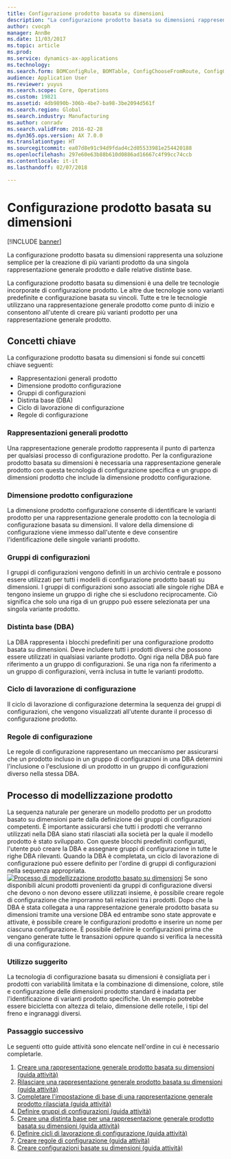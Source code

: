 ```yaml
---
title: Configurazione prodotto basata su dimensioni
description: "La configurazione prodotto basata su dimensioni rappresenta una soluzione semplice per la creazione di più varianti prodotto da una singola rappresentazione generale prodotto e dalle relative distinte base."
author: cvocph
manager: AnnBe
ms.date: 11/03/2017
ms.topic: article
ms.prod: 
ms.service: dynamics-ax-applications
ms.technology: 
ms.search.form: BOMConfigRule, BOMTable, ConfigChooseFromRoute, ConfigGroup, ConfigHierarchy, EcoResDimensionBasedConfiguration
audience: Application User
ms.reviewer: yuyus
ms.search.scope: Core, Operations
ms.custom: 19821
ms.assetid: 4db9890b-306b-4be7-ba98-3be2094d561f
ms.search.region: Global
ms.search.industry: Manufacturing
ms.author: conradv
ms.search.validFrom: 2016-02-28
ms.dyn365.ops.version: AX 7.0.0
ms.translationtype: HT
ms.sourcegitcommit: ea07d8e91c94d9fdad4c2d05533981e254420188
ms.openlocfilehash: 297e60e63b88b610d0886ad16667c4f99cc74ccb
ms.contentlocale: it-it
ms.lasthandoff: 02/07/2018

---
```


# <a name="dimension-based-product-configuration"></a>Configurazione prodotto basata su dimensioni

[!INCLUDE [banner](../includes/banner.md)]

La configurazione prodotto basata su dimensioni rappresenta una soluzione semplice per la creazione di più varianti prodotto da una singola rappresentazione generale prodotto e dalle relative distinte base.

La configurazione prodotto basata su dimensioni è una delle tre tecnologie incorporate di configurazione prodotto. Le altre due tecnologie sono varianti predefinite e configurazione basata su vincoli. Tutte e tre le tecnologie utilizzano una rappresentazione generale prodotto come punto di inizio e consentono all'utente di creare più varianti prodotto per una rappresentazione generale prodotto.

## <a name="key-concepts"></a>Concetti chiave
La configurazione prodotto basata su dimensioni si fonde sui concetti chiave seguenti:

-   Rappresentazioni generali prodotto
-   Dimensione prodotto configurazione
-   Gruppi di configurazioni
-   Distinta base (DBA)
-   Ciclo di lavorazione di configurazione
-   Regole di configurazione

### <a name="product-masters"></a>Rappresentazioni generali prodotto

Una rappresentazione generale prodotto rappresenta il punto di partenza per qualsiasi processo di configurazione prodotto. Per la configurazione prodotto basata su dimensioni è necessaria una rappresentazione generale prodotto con questa tecnologia di configurazione specifica e un gruppo di dimensioni prodotto che include la dimensione prodotto configurazione.

### <a name="configuration-product-dimension"></a>Dimensione prodotto configurazione

La dimensione prodotto configurazione consente di identificare le varianti prodotto per una rappresentazione generale prodotto con la tecnologia di configurazione basata su dimensioni. Il valore della dimensione di configurazione viene immesso dall'utente e deve consentire l'identificazione delle singole varianti prodotto.

### <a name="configuration-groups"></a>Gruppi di configurazioni

I gruppi di configurazioni vengono definiti in un archivio centrale e possono essere utilizzati per tutti i modelli di configurazione prodotto basati su dimensioni. I gruppi di configurazioni sono associati alle singole righe DBA e tengono insieme un gruppo di righe che si escludono reciprocamente. Ciò significa che solo una riga di un gruppo può essere selezionata per una singola variante prodotto.

### <a name="bill-of-materials-bom"></a>Distinta base (DBA)

La DBA rappresenta i blocchi predefiniti per una configurazione prodotto basata su dimensioni. Deve includere tutti i prodotti diversi che possono essere utilizzati in qualsiasi variante prodotto. Ogni riga nella DBA può fare riferimento a un gruppo di configurazioni. Se una riga non fa riferimento a un gruppo di configurazioni, verrà inclusa in tutte le varianti prodotto.

### <a name="configuration-route"></a>Ciclo di lavorazione di configurazione

Il ciclo di lavorazione di configurazione determina la sequenza dei gruppi di configurazioni, che vengono visualizzati all'utente durante il processo di configurazione prodotto.

### <a name="configuration-rules"></a>Regole di configurazione

Le regole di configurazione rappresentano un meccanismo per assicurarsi che un prodotto incluso in un gruppo di configurazioni in una DBA determini l'inclusione o l'esclusione di un prodotto in un gruppo di configurazioni diverso nella stessa DBA.

## <a name="product-modeling-process"></a>Processo di modellizzazione prodotto
La sequenza naturale per generare un modello prodotto per un prodotto basato su dimensioni parte dalla definizione dei gruppi di configurazioni competenti. È importante assicurarsi che tutti i prodotti che verranno utilizzati nella DBA siano stati rilasciati alla società per la quale il modello prodotto è stato sviluppato. Con queste blocchi predefiniti configurati, l'utente può creare la DBA e assegnare gruppi di configurazione in tutte le righe DBA rilevanti. Quando la DBA è completata, un ciclo di lavorazione di configurazione può essere definito per l'ordine di gruppi di configurazioni nella sequenza appropriata. [![Processo di modellizzazione prodotto basato su dimensioni](./media/dimension-based-product-modeling-process-v1.png)](./media/dimension-based-product-modeling-process-v1.png) Se sono disponibili alcuni prodotti provenienti da gruppi di configurazione diversi che devono o non devono essere utilizzati insieme, è possibile creare regole di configurazione che imporranno tali relazioni tra i prodotti. Dopo che la DBA è stata collegata a una rappresentazione generale prodotto basata su dimensioni tramite una versione DBA ed entrambe sono state approvate e attivate, è possibile creare le configurazioni prodotto e inserire un nome per ciascuna configurazione. È possibile definire le configurazioni prima che vengano generate tutte le transazioni oppure quando si verifica la necessità di una configurazione.

### <a name="suggested-use"></a>Utilizzo suggerito

La tecnologia di configurazione basata su dimensioni è consigliata per i prodotti con variabilità limitata e la combinazione di dimensione, colore, stile e configurazione delle dimensioni prodotto standard è inadatta per l'identificazione di varianti prodotto specifiche. Un esempio potrebbe essere bicicletta con altezza di telaio, dimensione delle rotelle, i tipi del freno e ingranaggi diversi.

### <a name="next-step"></a>Passaggio successivo 

Le seguenti otto guide attività sono elencate nell'ordine in cui è necessario completarle. 

1.  [Creare una rappresentazione generale prodotto basata su dimensioni (guida attività)](tasks/create-dimension-based-product-master.md)
2.  [Rilasciare una rappresentazione generale prodotto basata su dimensioni (guida attività)](tasks/release-dimension-based-product-master.md)
3.  [Completare l'impostazione di base di una rappresentazione generale prodotto rilasciata (guida attività)](tasks/complete-basic-setup-released-product-master.md)
4.  [Definire gruppi di configurazioni (guida attività)](tasks/define-configuration-groups.md)
5.  [Creare una distinta base per una rappresentazione generale prodotto basata su dimensioni (guida attività)](tasks/create-bill-materials-dimension-based-product-master.md)
6.  [Definire cicli di lavorazione di configurazione (guida attività)](tasks/define-configuration-route.md)
7.  [Creare regole di configurazione (guida attività)](tasks/create-configuration-rules.md)
8.  [Creare configurazioni basate su dimensioni (guida attività)](tasks/create-dimension-based-configurations.md)


